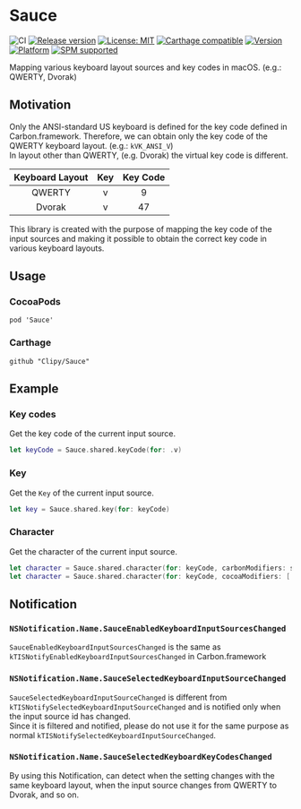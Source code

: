 # Sauce
![CI](https://github.com/Clipy/Sauce/workflows/Xcode-Build/badge.svg)
[![Release version](https://img.shields.io/github/release/Clipy/Sauce.svg)](https://github.com/Clipy/Sauce/releases/latest)
[![License: MIT](https://img.shields.io/github/license/Clipy/Sauce.svg)](https://github.com/Clipy/Sauce/blob/master/LICENSE)
[![Carthage compatible](https://img.shields.io/badge/Carthage-compatible-4BC51D.svg?style=flat)](https://github.com/Carthage/Carthage)
[![Version](https://img.shields.io/cocoapods/v/Sauce.svg)](https://cocoapods.org/pods/Sauce)
[![Platform](https://img.shields.io/cocoapods/p/Sauce.svg)](https://cocoapods.org/pods/Sauce)
[![SPM supported](https://img.shields.io/badge/SPM-supported-DE5C43.svg?style=flat)](https://swift.org/package-manager)

Mapping various keyboard layout sources and key codes in macOS. (e.g.: QWERTY, Dvorak)

## Motivation
Only the ANSI-standard US keyboard is defined for the key code defined in Carbon.framework. Therefore, we can obtain only the key code of the QWERTY keyboard layout. (e.g.: `kVK_ANSI_V`)  
In layout other than QWERTY, (e.g. Dvorak) the virtual key code is different.

|  Keyboard Layout  |  Key  |  Key Code  |
| :---------------: | :---: | :--------: |
|      QWERTY       |   v   |      9     |
|      Dvorak       |   v   |     47     |

This library is created with the purpose of mapping the key code of the input sources and making it possible to obtain the correct key code in various keyboard layouts.

## Usage
### CocoaPods
```
pod 'Sauce'
```

### Carthage
```
github "Clipy/Sauce"
```

## Example
### Key codes
Get the key code of the current input source.

```swift
let keyCode = Sauce.shared.keyCode(for: .v)
```

### Key
Get the `Key` of the current input source.

```swift
let key = Sauce.shared.key(for: keyCode)
```

### Character
Get the character of the current input source.

```swift
let character = Sauce.shared.character(for: keyCode, carbonModifiers: shiftKey)
let character = Sauce.shared.character(for: keyCode, cocoaModifiers: [.shift])
```

## Notification
### `NSNotification.Name.SauceEnabledKeyboardInputSourcesChanged`
`SauceEnabledKeyboardInputSourcesChanged` is the same as `kTISNotifyEnabledKeyboardInputSourcesChanged` in Carbon.framework  

### `NSNotification.Name.SauceSelectedKeyboardInputSourceChanged`
`SauceSelectedKeyboardInputSourceChanged` is different from `kTISNotifySelectedKeyboardInputSourceChanged` and is notified only when the input source id has changed.  
Since it is filtered and notified, please do not use it for the same purpose as normal `kTISNotifySelectedKeyboardInputSourceChanged`.

### `NSNotification.Name.SauceSelectedKeyboardKeyCodesChanged`
By using this Notification, can detect when the setting changes with the same keyboard layout, when the input source changes from QWERTY to Dvorak, and so on.
